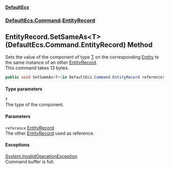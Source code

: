 #### [DefaultEcs](./index.md 'index')
### [DefaultEcs.Command](./DefaultEcs-Command.md 'DefaultEcs.Command').[EntityRecord](./DefaultEcs-Command-EntityRecord.md 'DefaultEcs.Command.EntityRecord')
## EntityRecord.SetSameAs&lt;T&gt;(DefaultEcs.Command.EntityRecord) Method
Sets the value of the component of type [T](#DefaultEcs-Command-EntityRecord-SetSameAs-T-(DefaultEcs-Command-EntityRecord)-T 'DefaultEcs.Command.EntityRecord.SetSameAs&lt;T&gt;(DefaultEcs.Command.EntityRecord).T') on the corresponding [Entity](./DefaultEcs-Entity.md 'DefaultEcs.Entity') to the same instance of an other [EntityRecord](./DefaultEcs-Command-EntityRecord.md 'DefaultEcs.Command.EntityRecord').  
This command takes 13 bytes.  
```csharp
public void SetSameAs<T>(in DefaultEcs.Command.EntityRecord reference);
```
#### Type parameters
<a name='DefaultEcs-Command-EntityRecord-SetSameAs-T-(DefaultEcs-Command-EntityRecord)-T'></a>
`T`  
The type of the component.  
  
#### Parameters
<a name='DefaultEcs-Command-EntityRecord-SetSameAs-T-(DefaultEcs-Command-EntityRecord)-reference'></a>
`reference` [EntityRecord](./DefaultEcs-Command-EntityRecord.md 'DefaultEcs.Command.EntityRecord')  
The other [EntityRecord](./DefaultEcs-Command-EntityRecord.md 'DefaultEcs.Command.EntityRecord') used as reference.  
  
#### Exceptions
[System.InvalidOperationException](https://docs.microsoft.com/en-us/dotnet/api/System.InvalidOperationException 'System.InvalidOperationException')  
Command buffer is full.  
